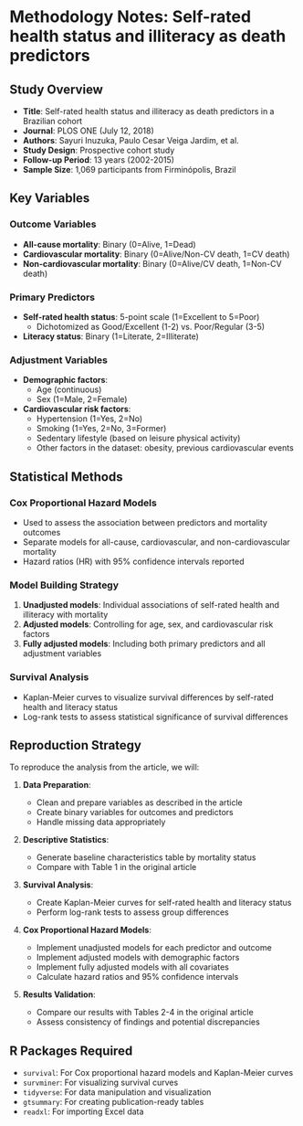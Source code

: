 # Methodology Notes: Self-rated health status and illiteracy as death predictors

## Study Overview
- **Title**: Self-rated health status and illiteracy as death predictors in a Brazilian cohort
- **Journal**: PLOS ONE (July 12, 2018)
- **Authors**: Sayuri Inuzuka, Paulo Cesar Veiga Jardim, et al.
- **Study Design**: Prospective cohort study
- **Follow-up Period**: 13 years (2002-2015)
- **Sample Size**: 1,069 participants from Firminópolis, Brazil

## Key Variables

### Outcome Variables
- **All-cause mortality**: Binary (0=Alive, 1=Dead)
- **Cardiovascular mortality**: Binary (0=Alive/Non-CV death, 1=CV death)
- **Non-cardiovascular mortality**: Binary (0=Alive/CV death, 1=Non-CV death)

### Primary Predictors
- **Self-rated health status**: 5-point scale (1=Excellent to 5=Poor)
  - Dichotomized as Good/Excellent (1-2) vs. Poor/Regular (3-5)
- **Literacy status**: Binary (1=Literate, 2=Illiterate)

### Adjustment Variables
- **Demographic factors**:
  - Age (continuous)
  - Sex (1=Male, 2=Female)
- **Cardiovascular risk factors**:
  - Hypertension (1=Yes, 2=No)
  - Smoking (1=Yes, 2=No, 3=Former)
  - Sedentary lifestyle (based on leisure physical activity)
  - Other factors in the dataset: obesity, previous cardiovascular events

## Statistical Methods

### Cox Proportional Hazard Models
- Used to assess the association between predictors and mortality outcomes
- Separate models for all-cause, cardiovascular, and non-cardiovascular mortality
- Hazard ratios (HR) with 95% confidence intervals reported

### Model Building Strategy
1. **Unadjusted models**: Individual associations of self-rated health and illiteracy with mortality
2. **Adjusted models**: Controlling for age, sex, and cardiovascular risk factors
3. **Fully adjusted models**: Including both primary predictors and all adjustment variables

### Survival Analysis
- Kaplan-Meier curves to visualize survival differences by self-rated health and literacy status
- Log-rank tests to assess statistical significance of survival differences

## Reproduction Strategy

To reproduce the analysis from the article, we will:

1. **Data Preparation**:
   - Clean and prepare variables as described in the article
   - Create binary variables for outcomes and predictors
   - Handle missing data appropriately

2. **Descriptive Statistics**:
   - Generate baseline characteristics table by mortality status
   - Compare with Table 1 in the original article

3. **Survival Analysis**:
   - Create Kaplan-Meier curves for self-rated health and literacy status
   - Perform log-rank tests to assess group differences

4. **Cox Proportional Hazard Models**:
   - Implement unadjusted models for each predictor and outcome
   - Implement adjusted models with demographic factors
   - Implement fully adjusted models with all covariates
   - Calculate hazard ratios and 95% confidence intervals

5. **Results Validation**:
   - Compare our results with Tables 2-4 in the original article
   - Assess consistency of findings and potential discrepancies

## R Packages Required
- `survival`: For Cox proportional hazard models and Kaplan-Meier curves
- `survminer`: For visualizing survival curves
- `tidyverse`: For data manipulation and visualization
- `gtsummary`: For creating publication-ready tables
- `readxl`: For importing Excel data
